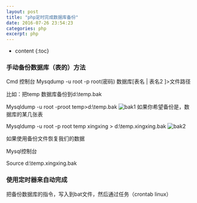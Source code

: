 ```yaml
---
layout: post
title: "php定时完成数据库备份"
date: 2016-07-26 23:54:23
categories: php
excerpt: php
---
```


* content
{:toc}

### 手动备份数据库（表的）方法 

Cmd 控制台
Mysqdump -u root -p root(密码) 数据库[表名 | 表名2 ]>文件路径

比如：把temp 数据库备份到d:\temp.bak

Mysqldump -u root -proot temp>d:\temp.bak
![bak1](http://hexing-w.github.io/css/pics/bak1.jpg)
如果你希望备份是，数据库的某几张表

Mysqldump -u root -p root temp xingxing > d:\temp.xingxing.bak
![bak2](http://hexing-w.github.io/css/pics/bak2.jpg)

如果使用备份文件恢复我们的数据

Mysql控制台

Source d:\temp.xingxing.bak

### 使用定时器来自动完成
把备份数据库的指令，写入到bat文件，然后通过任务（crontab linux）

